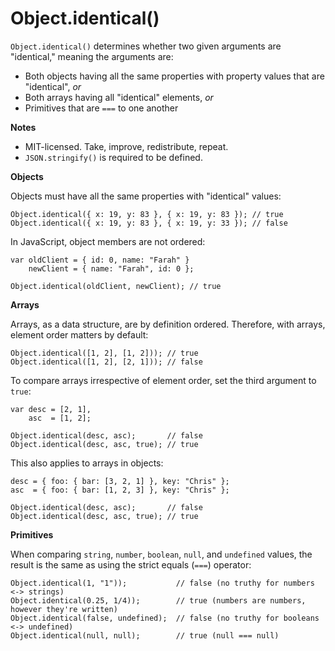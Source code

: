 Object.identical()
==================

`Object.identical()` determines whether two given arguments are "identical," meaning the arguments are:

* Both objects having all the same properties with property values that are "identical", *or*
* Both arrays having all "identical" elements, *or*
* Primitives that are `===` to one another

**Notes**

* MIT-licensed. Take, improve, redistribute, repeat.
* `JSON.stringify()` is required to be defined.

**Objects**

Objects must have all the same properties with "identical" values:

    Object.identical({ x: 19, y: 83 }, { x: 19, y: 83 }); // true
    Object.identical({ x: 19, y: 83 }, { x: 19, y: 33 }); // false
    
In JavaScript, object members are not ordered:

    var oldClient = { id: 0, name: "Farah" }
        newClient = { name: "Farah", id: 0 };

    Object.identical(oldClient, newClient); // true    
        
**Arrays**

Arrays, as a data structure, are by definition ordered. Therefore, with arrays, element order matters by default:

    Object.identical([1, 2], [1, 2])); // true
    Object.identical([1, 2], [2, 1])); // false
    
To compare arrays irrespective of element order, set the third argument to `true`:
    
    var desc = [2, 1],
        asc  = [1, 2];
    
    Object.identical(desc, asc);       // false
    Object.identical(desc, asc, true); // true
 
This also applies to arrays in objects:
 
    desc = { foo: { bar: [3, 2, 1] }, key: "Chris" };
    asc  = { foo: { bar: [1, 2, 3] }, key: "Chris" };

    Object.identical(desc, asc);       // false
    Object.identical(desc, asc, true); // true
    
**Primitives**

When comparing `string`, `number`, `boolean`, `null`, and `undefined` values, the result is the same
as using the strict equals (`===`) operator:
        
    Object.identical(1, "1"));           // false (no truthy for numbers <-> strings)
    Object.identical(0.25, 1/4));        // true (numbers are numbers, however they're written)
    Object.identical(false, undefined);  // false (no truthy for booleans <-> undefined)
    Object.identical(null, null);        // true (null === null)
